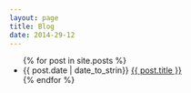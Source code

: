 ```yaml
---
layout: page
title: Blog
date: 2014-29-12
---
```

<ul>
    {% for post in site.posts %}
        <li><span>{{ post.date | date_to_strin}}</span>
            <a href="{{ post.url }}" title="{{ post.title }}">{{ post.title }}</a>
        </li>
    {% endfor %}
</ul>

